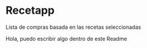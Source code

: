 # Recetapp
Lista de compras basada en las recetas seleccionadas

Hola, puedo escribir algo dentro de este Readme
